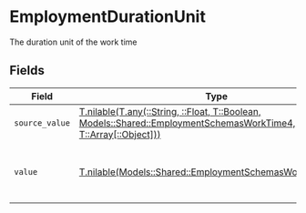 # EmploymentDurationUnit

The duration unit of the work time


## Fields

| Field                                                                                                                                                                          | Type                                                                                                                                                                           | Required                                                                                                                                                                       | Description                                                                                                                                                                    | Example                                                                                                                                                                        |
| ------------------------------------------------------------------------------------------------------------------------------------------------------------------------------ | ------------------------------------------------------------------------------------------------------------------------------------------------------------------------------ | ------------------------------------------------------------------------------------------------------------------------------------------------------------------------------ | ------------------------------------------------------------------------------------------------------------------------------------------------------------------------------ | ------------------------------------------------------------------------------------------------------------------------------------------------------------------------------ |
| `source_value`                                                                                                                                                                 | [T.nilable(T.any(::String, ::Float, T::Boolean, Models::Shared::EmploymentSchemasWorkTime4, T::Array[::Object]))](../../models/shared/employmentschemasworktimesourcevalue.md) | :heavy_minus_sign:                                                                                                                                                             | N/A                                                                                                                                                                            |                                                                                                                                                                                |
| `value`                                                                                                                                                                        | [T.nilable(Models::Shared::EmploymentSchemasWorkTimeValue)](../../models/shared/employmentschemasworktimevalue.md)                                                             | :heavy_minus_sign:                                                                                                                                                             | The unified value for the duration unit.                                                                                                                                       | month                                                                                                                                                                          |
